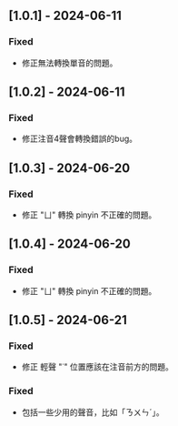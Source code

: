 ## [1.0.1] - 2024-06-11

### Fixed

- 修正無法轉換單音的問題。

## [1.0.2] - 2024-06-11

### Fixed

- 修正注音4聲會轉換錯誤的bug。

## [1.0.3] - 2024-06-20

### Fixed

- 修正 "ㄩ" 轉換 pinyin 不正確的問題。

## [1.0.4] - 2024-06-20

### Fixed

- 修正 "ㄩ" 轉換 pinyin 不正確的問題。

## [1.0.5] - 2024-06-21

### Fixed

- 修正 輕聲 "˙" 位置應該在注音前方的問題。

### Fixed
- 包括一些少用的聲音，比如「ㄋㄨㄣˊ」。
